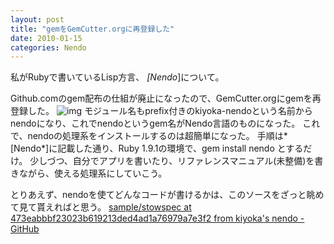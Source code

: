 ```yaml
---
layout: post
title: "gemをGemCutter.orgに再登録した"
date: 2010-01-15
categories: Nendo
---
```

私がRubyで書いているLisp方言、 *[Nendo*]について。

Github.comのgem配布の仕組が廃止になったので、GemCutter.orgにgemを再登録した。
![img](../img/rubygems_icon_128.png)
モジュール名もprefix付きのkiyoka-nendoという名前からnendoになり、これでnendoというgem名がNendo言語のものになった。
これで、nendoの処理系をインストールするのは超簡単になった。
手順は*[Nendo*]に記載した通り、Ruby 1.9.1の環境で、gem install nendo とするだけ。
少しづつ、自分でアプリを書いたり、リファレンスマニュアル(未整備)を書きながら、使える処理系にしていこう。

とりあえず、nendoを使てどんなコードが書けるかは、このソースをざっと眺めて見て貰えればと思う。
[sample/stowspec at 473eabbbf23023b619213ded4ad1a76979a7e3f2 from kiyoka's nendo - GitHub](http://github.com/kiyoka/nendo/blob/473eabbbf23023b619213ded4ad1a76979a7e3f2/sample/stowspec)
